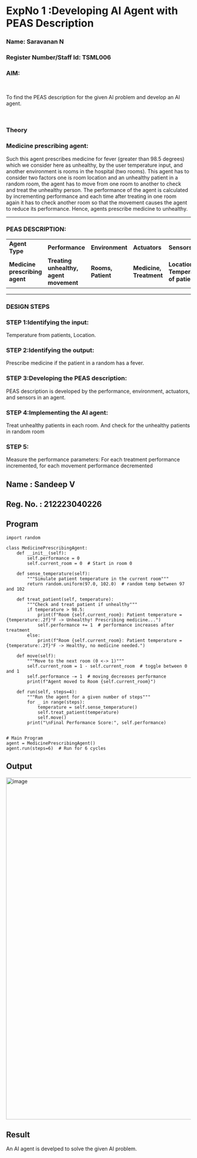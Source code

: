 <h1>ExpNo 1 :Developing AI Agent with PEAS Description</h1>
<h3>Name: Saravanan N</h3>
<h3>Register Number/Staff Id: TSML006</h3>


<h3>AIM:</h3>
<br>
<p>To find the PEAS description for the given AI problem and develop an AI agent.</p>
<br>
<h3>Theory</h3>
<h3>Medicine prescribing agent:</h3>
<p>Such this agent prescribes medicine for fever (greater than 98.5 degrees) which we consider here as unhealthy, by the user temperature input, and another environment is rooms in the hospital (two rooms). This agent has to consider two factors one is room location and an unhealthy patient in a random room, the agent has to move from one room to another to check and treat the unhealthy person. The performance of the agent is calculated by incrementing performance and each time after treating in one room again it has to check another room so that the movement causes the agent to reduce its performance. Hence, agents prescribe medicine to unhealthy.</p>
<hr>
<h3>PEAS DESCRIPTION:</h3>
<table>
  <tr>
    <td><strong>Agent Type</strong></td>
    <td><strong>Performance</strong></td>
     <td><strong>Environment</strong></td>
    <td><strong>Actuators</strong></td>
    <td><strong>Sensors</strong></td>
  </tr>
    <tr>
    <td><strong>Medicine prescribing agent</strong></td>
    <td><strong>Treating unhealthy, agent movement</strong></td>
     <td><strong>Rooms, Patient</strong></td>
    <td><strong>Medicine, Treatment</strong></td>
    <td><strong>Location, Temperature of patient</strong></td>
  </tr>
</table>
<hr>
<H3>DESIGN STEPS</H3>
<h3>STEP 1:Identifying the input:</h3>
<p>Temperature from patients, Location.</p>
<h3>STEP 2:Identifying the output:</h3>
<p>Prescribe medicine if the patient in a random has a fever.</p>
<h3>STEP 3:Developing the PEAS description:</h3>
<p>PEAS description is developed by the performance, environment, actuators, and sensors in an agent.</p>
<h3>STEP 4:Implementing the AI agent:</h3>
<p>Treat unhealthy patients in each room. And check for the unhealthy patients in random room</p>
<h3>STEP 5:</h3>
<p>Measure the performance parameters: For each treatment performance incremented, for each movement performance decremented</p>

## Name     : Sandeep V
## Reg. No. : 212223040226
## Program

```
import random

class MedicinePrescribingAgent:
    def __init__(self):
        self.performance = 0
        self.current_room = 0  # Start in room 0
    
    def sense_temperature(self):
        """Simulate patient temperature in the current room"""
        return random.uniform(97.0, 102.0)  # random temp between 97 and 102
    
    def treat_patient(self, temperature):
        """Check and treat patient if unhealthy"""
        if temperature > 98.5:
            print(f"Room {self.current_room}: Patient temperature = {temperature:.2f}°F -> Unhealthy! Prescribing medicine...")
            self.performance += 1  # performance increases after treatment
        else:
            print(f"Room {self.current_room}: Patient temperature = {temperature:.2f}°F -> Healthy, no medicine needed.")
    
    def move(self):
        """Move to the next room (0 <-> 1)"""
        self.current_room = 1 - self.current_room  # toggle between 0 and 1
        self.performance -= 1  # moving decreases performance
        print(f"Agent moved to Room {self.current_room}")
    
    def run(self, steps=4):
        """Run the agent for a given number of steps"""
        for _ in range(steps):
            temperature = self.sense_temperature()
            self.treat_patient(temperature)
            self.move()
        print("\nFinal Performance Score:", self.performance)


# Main Program
agent = MedicinePrescribingAgent()
agent.run(steps=6)  # Run for 6 cycles
```

## Output
<img width="1842" height="932" alt="image" src="https://github.com/user-attachments/assets/0689d0fb-a05f-4dcf-b7fd-26e806eaf45d" />


## Result
An AI agent is develped to solve the given AI problem.
